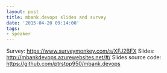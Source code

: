 ```yaml
---
layout: post
title: mbank.devops slides and survey
date: '2015-04-20 09:14:00'
tags:
- speaker
---
```


Survey: https://www.surveymonkey.com/s/XFJ2BFX
Slides: http://mbankdevops.azurewebsites.net/#/
Slides source code: https://github.com/ptrstpp950/mbank.devops

